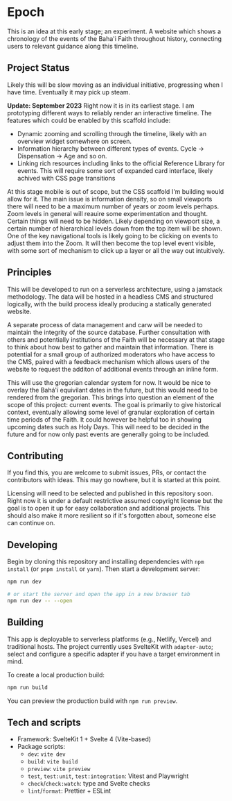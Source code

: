# Epoch
This is an idea at this early stage; an experiment. A website which shows a chronology of the events of the Baha'i Faith throughout history, connecting users to relevant guidance along this timeline.

## Project Status
Likely this will be slow moving as an individual initiative, progressing when I have time. Eventually it may pick up steam. 

**Update: September 2023**
Right now it is in its earliest stage. I am prototyping different ways to reliably render an interactive timeline. The features which could be enabled by this scaffold include:
- Dynamic zooming and scrolling through the timeline, likely with an overview widget somewhere on screen. 
- Information hierarchy between different types of events. Cycle -> Dispensation -> Age and so on. 
- Linking rich resources including links to the official Reference Library for events. This will require some sort of expanded card interface, likely achived with CSS page transitions

At this stage mobile is out of scope, but the CSS scaffold I'm building would allow for it. The main issue is information density, so on small viewports there will need to be a maximum number of years or zoom levels perhaps. Zoom levels in general will reauire some experimentation and thought. Certain things will need to be hidden. Likely depending on viewport size, a certain number of hierarchical levels down from the top item will be shown. One of the key navigational tools is likely going to be clicking on events to adjust them into the Zoom. It will then become the top level event visible, with some sort of mechanism  to click up a layer or all the way out intuitively. 

## Principles
This will be developed to run on a serverless architecture, using a jamstack methodology. The data will be hosted in a headless CMS and structured logically, with the build process ideally producing a statically generated website.

A separate  process of data management and carw will be needed to maintain the integrity of the source database. Further consultation with others and potentially institutions of the Faith will be necessary at that stage to think about how best to gather and maintain that information. There is potential for a small group of authorized moderators who have access to the CMS, paired with a feedback mechanism which allows users of the website to request the additon of additional events through an inline form. 

This will use the gregorian calendar system for now. It would be nice to overlay the Bahá'í equivilant dates in the future, but this would need to be rendered from the gregorian. This brings into question an element of the scope of this project: current events. The goal is primarily to give historical context, eventually allowing some level of granular exploration of certain time periods of the Faith. It could however be helpful too in showing upcoming dates such as Holy Days. This will need to be decided in the future and for now only past events are generally going to be included.

## Contributing
If you find this, you are welcome to submit issues, PRs, or contact the contributors with ideas. This may go nowhere, but it is started at this point.

Licensing will need to be selected and published in this repository soon. Right now it is under a default restrictive assumed copyright license but the goal is to open it up for easy collaboration and additional projects. This should also make it more resilient so if it's forgotten about, someone else can continue on. 

## Developing

Begin by cloning this repository and installing dependencies with `npm install` (or `pnpm install` or `yarn`). Then start a development server:

```bash
npm run dev

# or start the server and open the app in a new browser tab
npm run dev -- --open
```

## Building

This app is deployable to serverless platforms (e.g., Netlify, Vercel) and traditional hosts. The project currently uses SvelteKit with `adapter-auto`; select and configure a specific adapter if you have a target environment in mind.

To create a local production build:

```bash
npm run build
```

You can preview the production build with `npm run preview`.

## Tech and scripts

- Framework: SvelteKit 1 + Svelte 4 (Vite-based)
- Package scripts:
  - `dev`: `vite dev`
  - `build`: `vite build`
  - `preview`: `vite preview`
  - `test`, `test:unit`, `test:integration`: Vitest and Playwright
  - `check`/`check:watch`: type and Svelte checks
  - `lint`/`format`: Prettier + ESLint
